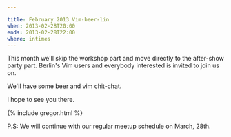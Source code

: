 ```yaml
---

title: February 2013 Vim-beer-lin
when: 2013-02-28T20:00
ends: 2013-02-28T22:00
where: intimes
---
```


This month we'll skip the workshop part and move directly to the after-show party part. Berlin's Vim users and everybody interested is invited to join us on.

We'll have some beer and vim chit-chat.

I hope to see you there.


{% include gregor.html %}


P.S: We will continue with our regular meetup schedule on March, 28th.

